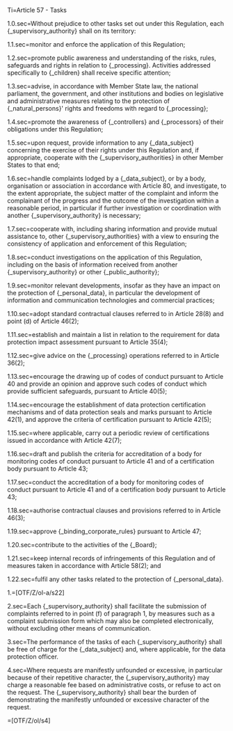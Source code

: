 Ti=Article 57 - Tasks

1.0.sec=Without prejudice to other tasks set out under this Regulation, each {_supervisory_authority} shall on its territory:

1.1.sec=monitor and enforce the application of this Regulation;

1.2.sec=promote public awareness and understanding of the risks, rules, safeguards and rights in relation to {_processing}. Activities addressed specifically to {_children} shall receive specific attention;

1.3.sec=advise, in accordance with Member State law, the national parliament, the government, and other institutions and bodies on legislative and administrative measures relating to the protection of {_natural_persons}' rights and freedoms with regard to {_processing};

1.4.sec=promote the awareness of {_controllers} and {_processors} of their obligations under this Regulation;

1.5.sec=upon request, provide information to any {_data_subject} concerning the exercise of their rights under this Regulation and, if appropriate, cooperate with the {_supervisory_authorities} in other Member States to that end;

1.6.sec=handle complaints lodged by a {_data_subject}, or by a body, organisation or association in accordance with Article 80, and investigate, to the extent appropriate, the subject matter of the complaint and inform the complainant of the progress and the outcome of the investigation within a reasonable period, in particular if further investigation or coordination with another {_supervisory_authority} is necessary;

1.7.sec=cooperate with, including sharing information and provide mutual assistance to, other {_supervisory_authorities} with a view to ensuring the consistency of application and enforcement of this Regulation;

1.8.sec=conduct investigations on the application of this Regulation, including on the basis of information received from another {_supervisory_authority} or other {_public_authority};

1.9.sec=monitor relevant developments, insofar as they have an impact on the protection of {_personal_data}, in particular the development of information and communication technologies and commercial practices;

1.10.sec=adopt standard contractual clauses referred to in Article 28(8) and point (d) of Article 46(2);

1.11.sec=establish and maintain a list in relation to the requirement for data protection impact assessment pursuant to Article 35(4);

1.12.sec=give advice on the {_processing} operations referred to in Article 36(2);

1.13.sec=encourage the drawing up of codes of conduct pursuant to Article 40 and provide an opinion and approve such codes of conduct which provide sufficient safeguards, pursuant to Article 40(5);

1.14.sec=encourage the establishment of data protection certification mechanisms and of data protection seals and marks pursuant to Article 42(1), and approve the criteria of certification pursuant to Article 42(5);

1.15.sec=where applicable, carry out a periodic review of certifications issued in accordance with Article 42(7);

1.16.sec=draft and publish the criteria for accreditation of a body for monitoring codes of conduct pursuant to Article 41 and of a certification body pursuant to Article 43;

1.17.sec=conduct the accreditation of a body for monitoring codes of conduct pursuant to Article 41 and of a certification body pursuant to Article 43;

1.18.sec=authorise contractual clauses and provisions referred to in Article 46(3);

1.19.sec=approve {_binding_corporate_rules} pursuant to Article 47;

1.20.sec=contribute to the activities of the {_Board};

1.21.sec=keep internal records of infringements of this Regulation and of measures taken in accordance with Article 58(2); and

1.22.sec=fulfil any other tasks related to the protection of {_personal_data}.

1.=[OTF/Z/ol-a/s22]

2.sec=Each {_supervisory_authority} shall facilitate the submission of complaints referred to in point (f) of paragraph 1, by measures such as a complaint submission form which may also be completed electronically, without excluding other means of communication.

3.sec=The performance of the tasks of each {_supervisory_authority} shall be free of charge for the {_data_subject} and, where applicable, for the data protection officer.

4.sec=Where requests are manifestly unfounded or excessive, in particular because of their repetitive character, the {_supervisory_authority} may charge a reasonable fee based on administrative costs, or refuse to act on the request. The {_supervisory_authority} shall bear the burden of demonstrating the manifestly unfounded or excessive character of the request.

=[OTF/Z/ol/s4]
